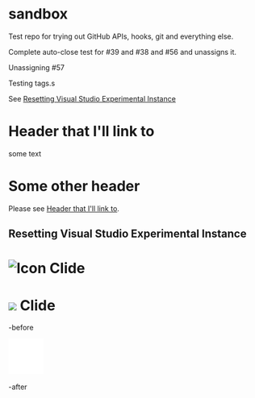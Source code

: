 sandbox
=======

Test repo for trying out GitHub APIs, hooks, git and everything else.

Complete auto-close test for #39 and #38 and #56 and unassigns it.

Unassigning #57

Testing tags.s

See [Resetting Visual Studio Experimental Instance](#resetting-visual-studio-experimental-instance)

# Header that I'll link to

some text

# Some other header

Please see [Header that I'll link to](#header-that-ill-link-to).

## Resetting Visual Studio Experimental Instance


![Icon](https://raw.github.com/clariuslabs/clide/master/icon/64.png) Clide
==================

<img align="center" src="https://raw.github.com/clariuslabs/clide/master/icon/64.png" /> Clide
==================

-before

<a href="https://github.com/KirillOsenkov">
  <img src="avatar.svg" alt="Kirill Osenkov" title="Kirill Osenkov">
</a>


-after
